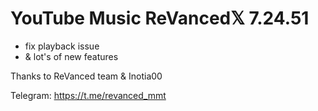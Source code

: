# YouTube Music ReVanced𝕏 7.24.51
- fix playback issue
- & lot's of new features


Thanks to ReVanced team & Inotia00

Telegram: https://t.me/revanced_mmt
